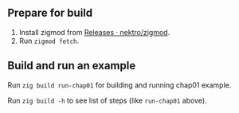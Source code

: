 ## Prepare for build

1. Install zigmod from [Releases · nektro/zigmod](https://github.com/nektro/zigmod/releases).
2. Run `zigmod fetch`.

## Build and run an example

Run `zig build run-chap01` for building and running chap01 example.

Run `zig build -h` to see list of steps (like `run-chap01` above).
